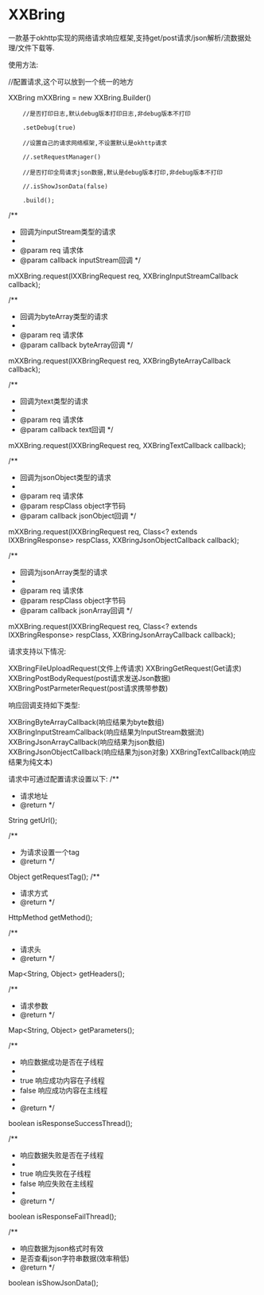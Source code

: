 # XXBring
一款基于okhttp实现的网络请求响应框架,支持get/post请求/json解析/流数据处理/文件下载等.

使用方法:

//配置请求,这个可以放到一个统一的地方

XXBring mXXBring = new XXBring.Builder()

        //是否打印日志,默认debug版本打印日志,非debug版本不打印
        
        .setDebug(true)
        
        //设置自己的请求网络框架,不设置默认是okhttp请求
        
        //.setRequestManager()
        
        //是否打印全局请求json数据,默认是debug版本打印,非debug版本不打印
        
        //.isShowJsonData(false)
        
        .build();

/**
 * 回调为inputStream类型的请求
 *
 * @param req      请求体
 * @param callback inputStream回调
 */
 
mXXBring.request(IXXBringRequest req, XXBringInputStreamCallback callback);

/**
 * 回调为byteArray类型的请求
 *
 * @param req      请求体
 * @param callback byteArray回调
 */
 
mXXBring.request(IXXBringRequest req, XXBringByteArrayCallback callback);

/**
 * 回调为text类型的请求
 *
 * @param req      请求体
 * @param callback text回调
 */
 
mXXBring.request(IXXBringRequest req, XXBringTextCallback callback);

/**
 * 回调为jsonObject类型的请求
 *
 * @param req       请求体
 * @param respClass object字节码
 * @param callback  jsonObject回调
 */
 
mXXBring.request(IXXBringRequest req, Class<? extends IXXBringResponse> respClass, XXBringJsonObjectCallback callback);

/**
 * 回调为jsonArray类型的请求
 *
 * @param req       请求体
 * @param respClass object字节码
 * @param callback  jsonArray回调
 */
 
mXXBring.request(IXXBringRequest req, Class<? extends IXXBringResponse> respClass, XXBringJsonArrayCallback callback);


请求支持以下情况:

XXBringFileUploadRequest(文件上传请求)
XXBringGetRequest(Get请求)
XXBringPostBodyRequest(post请求发送Json数据)
XXBringPostParmeterRequest(post请求携带参数)


响应回调支持如下类型:

XXBringByteArrayCallback(响应结果为byte数组)
XXBringInputStreamCallback(响应结果为InputStream数据流)
XXBringJsonArrayCallback(响应结果为json数组)
XXBringJsonObjectCallback(响应结果为json对象)
XXBringTextCallback(响应结果为纯文本)


请求中可通过配置请求设置以下:
/**
 * 请求地址
 * @return
 */
 
String getUrl();

/**
 * 为请求设置一个tag
 * @return
 */
 
Object getRequestTag();
/**
 * 请求方式
 * @return
 */
 
HttpMethod getMethod();

/**
 * 请求头
 * @return
 */
 
Map<String, Object> getHeaders();

/**
 * 请求参数
 * @return
 */
 
Map<String, Object> getParameters();


/**
 * 响应数据成功是否在子线程
 *
 * true 响应成功内容在子线程
 * false 响应成功内容在主线程
 *
 * @return
 */
 
boolean isResponseSuccessThread();

/**
 * 响应数据失败是否在子线程
 *
 * true 响应失败在子线程
 * false 响应失败在主线程
 *
 * @return
 */
 
boolean isResponseFailThread();

/**
 * 响应数据为json格式时有效
 * 是否查看json字符串数据(效率稍低)
 * @return
 */
 
boolean isShowJsonData();
